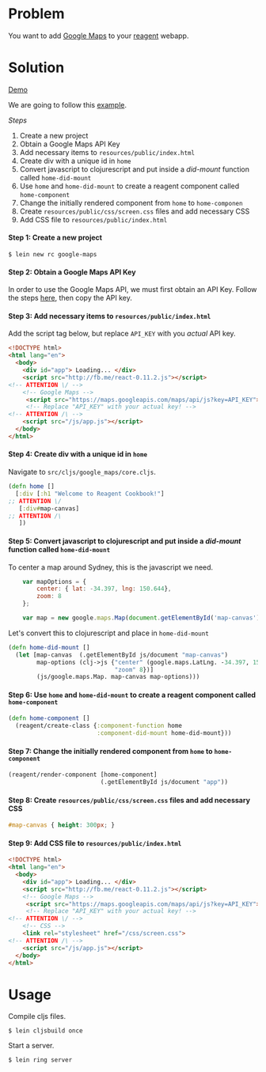 # Problem

You want to add [Google Maps](https://developers.google.com/maps/documentation/javascript/) to your [reagent](https://github.com/reagent-project/reagent) webapp.

# Solution

[Demo](http://rc-google-maps2.s3-website-us-west-1.amazonaws.com/)

We are going to follow this [example](https://developers.google.com/maps/documentation/javascript/tutorial#HelloWorld).

*Steps*

1. Create a new project
2. Obtain a Google Maps API Key
3. Add necessary items to `resources/public/index.html`
4. Create div with a unique id in `home`
5. Convert javascript to clojurescript and put inside a *did-mount* function called `home-did-mount`
6. Use `home` and `home-did-mount` to create a reagent component called `home-component`
7. Change the initially rendered component from `home` to `home-componen`
8. Create `resources/public/css/screen.css` files and add necessary CSS
9. Add CSS file to `resources/public/index.html`

#### Step 1: Create a new project

```
$ lein new rc google-maps
```

#### Step 2: Obtain a Google Maps API Key

In order to use the Google Maps API, we must first obtain an API Key.  Follow the steps [here](https://developers.google.com/maps/documentation/javascript/tutorial#api_key), then copy the API key.

#### Step 3: Add necessary items to `resources/public/index.html`

Add the script tag below, but replace `API_KEY` with you *actual* API key.

```html
<!DOCTYPE html>
<html lang="en">
  <body>
    <div id="app"> Loading... </div>
    <script src="http://fb.me/react-0.11.2.js"></script>
<!-- ATTENTION \/ -->
    <!-- Google Maps -->
     <script src="https://maps.googleapis.com/maps/api/js?key=API_KEY"></script>
     <!-- Replace "API_KEY" with your actual key! -->
<!-- ATTENTION /\ -->
    <script src="/js/app.js"></script>
  </body>
</html>
```

#### Step 4: Create div with a unique id in `home`

Navigate to `src/cljs/google_maps/core.cljs`.

```clojure
(defn home []
  [:div [:h1 "Welcome to Reagent Cookbook!"]
;; ATTENTION \/
   [:div#map-canvas]
;; ATTENTION /\
   ])
```

#### Step 5: Convert javascript to clojurescript and put inside a *did-mount* function called `home-did-mount`

To center a map around Sydney, this is the javascript we need.

```javascript
    var mapOptions = {
        center: { lat: -34.397, lng: 150.644},
        zoom: 8
    };

    var map = new google.maps.Map(document.getElementById('map-canvas'), mapOptions);
```

Let's convert this to clojurescript and place in `home-did-mount`

```clojure
(defn home-did-mount []
  (let [map-canvas  (.getElementById js/document "map-canvas")
        map-options (clj->js {"center" (google.maps.LatLng. -34.397, 150.644)
                              "zoom" 8})]
        (js/google.maps.Map. map-canvas map-options)))
```

#### Step 6: Use `home` and `home-did-mount` to create a reagent component called `home-component`

```clojure
(defn home-component []
  (reagent/create-class {:component-function home
                         :component-did-mount home-did-mount}))
```

#### Step 7: Change the initially rendered component from `home` to `home-component`

```clojure
(reagent/render-component [home-component]
                          (.getElementById js/document "app"))
```

#### Step 8: Create `resources/public/css/screen.css` files and add necessary CSS

```css
#map-canvas { height: 300px; }
```

#### Step 9:  Add CSS file to `resources/public/index.html`

```html
<!DOCTYPE html>
<html lang="en">
  <body>
    <div id="app"> Loading... </div>
    <script src="http://fb.me/react-0.11.2.js"></script>
    <!-- Google Maps -->
     <script src="https://maps.googleapis.com/maps/api/js?key=API_KEY"></script>
     <!-- Replace "API_KEY" with your actual key! -->
<!-- ATTENTION \/ -->
    <!-- CSS -->
    <link rel="stylesheet" href="/css/screen.css">
<!-- ATTENTION /\ -->
    <script src="/js/app.js"></script>
  </body>
</html>
```

# Usage

Compile cljs files.

```
$ lein cljsbuild once
```

Start a server.

```
$ lein ring server
```
